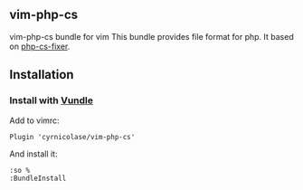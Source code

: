 ## vim-php-cs
vim-php-cs bundle for vim
This bundle provides file format for php. It based on [php-cs-fixer](https://github.com/FriendsOfPHP/PHP-CS-Fixer).


## Installation
### Install with [Vundle](https://github.com/gmarik/vundle)

Add to vimrc:
```
Plugin 'cyrnicolase/vim-php-cs'
```

And install it:
```
:so %
:BundleInstall
```
